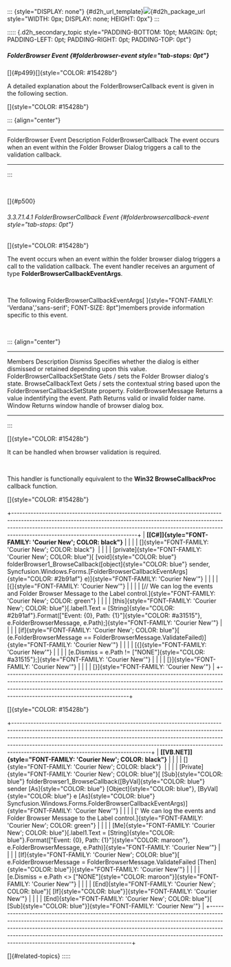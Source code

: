::: {style="DISPLAY: none"}
[](ms-xhelp:///?Id=d2h_url_template){#d2h_url_template}![](!package_url!){#d2h_package_url style="WIDTH: 0px; DISPLAY: none; HEIGHT: 0px"}
:::

::::: {.d2h_secondary_topic style="PADDING-BOTTOM: 10pt; MARGIN: 0pt; PADDING-LEFT: 0pt; PADDING-RIGHT: 0pt; PADDING-TOP: 0pt"}
##### FolderBrowser Event {#folderbrowser-event style="tab-stops: 0pt"}

[]{#p499}[]{style="COLOR: #15428b"} 

A detailed explanation about the FolderBrowserCallback event is given in the following section.

[]{style="COLOR: #15428b"} 

::: {align="center"}
  ----------------------- -------------------------------------------------------------------------------------------------------------
  FolderBrowser Event     Description
  FolderBrowserCallback   The event occurs when an event within the Folder Browser Dialog triggers a call to the validation callback.
  ----------------------- -------------------------------------------------------------------------------------------------------------
:::

 

[]{#p500} 

###### 3.3.7.1.4.1 FolderBrowserCallback Event {#folderbrowsercallback-event style="tab-stops: 0pt"}

[]{style="COLOR: #15428b"} 

The event occurs when an event within the folder browser dialog triggers a call to the validation callback. The event handler receives an argument of type **FolderBrowserCallbackEventArgs**.

 

The following FolderBrowserCallbackEventArgs[ ]{style="FONT-FAMILY: 'Verdana','sans-serif'; FONT-SIZE: 8pt"}members provide information specific to this event.

 

::: {align="center"}
  ------------------------------- ------------------------------------------------------------------------------------------
  Members                         Description
  Dismiss                         Specifies whether the dialog is either dismissed or retained depending upon this value.
  FolderBrowserCallbackSetState   Gets / sets the Folder Browser dialog\'s state.
  BrowseCallbackText              Gets / sets the contextual string based upon the FolderBrowserCallbackSetState property.
  FolderBrowserMessage            Returns a value indentifying the event.
  Path                            Returns valid or invalid folder name.
  Window                          Returns window handle of browser dialog box.
  ------------------------------- ------------------------------------------------------------------------------------------
:::

[]{style="COLOR: #15428b"} 

It can be handled when browser validation is required.

 

This handler is functionally equivalent to the **Win32 BrowseCallbackProc** callback function.

[]{style="COLOR: #15428b"} 

+---------------------------------------------------------------------------------------------------------------------------------------------------------------------------------------------------------------------------------------------------------------------------------------+
| **[\[C#\]]{style="FONT-FAMILY: 'Courier New'; COLOR: black"}**                                                                                                                                                                                                                        |
|                                                                                                                                                                                                                                                                                       |
| []{style="FONT-FAMILY: 'Courier New'; COLOR: black"}                                                                                                                                                                                                                                  |
|                                                                                                                                                                                                                                                                                       |
| [private]{style="FONT-FAMILY: 'Courier New'; COLOR: blue"}[ [void]{style="COLOR: blue"} folderBrowser1_BrowseCallback([object]{style="COLOR: blue"} sender, Syncfusion.Windows.Forms.[FolderBrowserCallbackEventArgs]{style="COLOR: #2b91af"} e)]{style="FONT-FAMILY: 'Courier New'"} |
|                                                                                                                                                                                                                                                                                       |
| [{]{style="FONT-FAMILY: 'Courier New'"}                                                                                                                                                                                                                                               |
|                                                                                                                                                                                                                                                                                       |
| [// We can log the events and Folder Browser Message to the Label control.]{style="FONT-FAMILY: 'Courier New'; COLOR: green"}                                                                                                                                                         |
|                                                                                                                                                                                                                                                                                       |
| [this]{style="FONT-FAMILY: 'Courier New'; COLOR: blue"}[.label1.Text = [String]{style="COLOR: #2b91af"}.Format([\"Event: {0}, Path: {1}\"]{style="COLOR: #a31515"}, e.FolderBrowserMessage, e.Path);]{style="FONT-FAMILY: 'Courier New'"}                                             |
|                                                                                                                                                                                                                                                                                       |
| [if]{style="FONT-FAMILY: 'Courier New'; COLOR: blue"}[ (e.FolderBrowserMessage == FolderBrowserMessage.ValidateFailed)]{style="FONT-FAMILY: 'Courier New'"}                                                                                                                           |
|                                                                                                                                                                                                                                                                                       |
| [{]{style="FONT-FAMILY: 'Courier New'"}                                                                                                                                                                                                                                               |
|                                                                                                                                                                                                                                                                                       |
| [e.Dismiss = e.Path != [\"NONE\"]{style="COLOR: #a31515"};]{style="FONT-FAMILY: 'Courier New'"}                                                                                                                                                                                       |
|                                                                                                                                                                                                                                                                                       |
| [}]{style="FONT-FAMILY: 'Courier New'"}                                                                                                                                                                                                                                               |
|                                                                                                                                                                                                                                                                                       |
| [}]{style="FONT-FAMILY: 'Courier New'"}                                                                                                                                                                                                                                               |
+---------------------------------------------------------------------------------------------------------------------------------------------------------------------------------------------------------------------------------------------------------------------------------------+

[]{style="COLOR: #15428b"} 

+--------------------------------------------------------------------------------------------------------------------------------------------------------------------------------------------------------------------------------------------------------------------------------------------------------------------------------------------------------------------------+
| **[\[VB.NET\]]{style="FONT-FAMILY: 'Courier New'; COLOR: black"}**                                                                                                                                                                                                                                                                                                       |
|                                                                                                                                                                                                                                                                                                                                                                          |
| []{style="FONT-FAMILY: 'Courier New'; COLOR: black"}                                                                                                                                                                                                                                                                                                                     |
|                                                                                                                                                                                                                                                                                                                                                                          |
| [Private]{style="FONT-FAMILY: 'Courier New'; COLOR: blue"}[ [Sub]{style="COLOR: blue"} folderBrowser1_BrowseCallback([ByVal]{style="COLOR: blue"} sender [As]{style="COLOR: blue"} [Object]{style="COLOR: blue"}, [ByVal]{style="COLOR: blue"} e [As]{style="COLOR: blue"} Syncfusion.Windows.Forms.FolderBrowserCallbackEventArgs)]{style="FONT-FAMILY: 'Courier New'"} |
|                                                                                                                                                                                                                                                                                                                                                                          |
| [\' We can log the events and Folder Browser Message to the Label control.]{style="FONT-FAMILY: 'Courier New'; COLOR: green"}                                                                                                                                                                                                                                            |
|                                                                                                                                                                                                                                                                                                                                                                          |
| [Me]{style="FONT-FAMILY: 'Courier New'; COLOR: blue"}[.label1.Text = [String]{style="COLOR: blue"}.Format([\"Event: {0}, Path: {1}\"]{style="COLOR: maroon"}, e.FolderBrowserMessage, e.Path)]{style="FONT-FAMILY: 'Courier New'"}                                                                                                                                       |
|                                                                                                                                                                                                                                                                                                                                                                          |
| [If]{style="FONT-FAMILY: 'Courier New'; COLOR: blue"}[ e.FolderBrowserMessage = FolderBrowserMessage.ValidateFailed [Then]{style="COLOR: blue"}]{style="FONT-FAMILY: 'Courier New'"}                                                                                                                                                                                     |
|                                                                                                                                                                                                                                                                                                                                                                          |
| [e.Dismiss = e.Path \<\> [\"NONE\"]{style="COLOR: maroon"}]{style="FONT-FAMILY: 'Courier New'"}                                                                                                                                                                                                                                                                          |
|                                                                                                                                                                                                                                                                                                                                                                          |
| [End]{style="FONT-FAMILY: 'Courier New'; COLOR: blue"}[ [If]{style="COLOR: blue"}]{style="FONT-FAMILY: 'Courier New'"}                                                                                                                                                                                                                                                   |
|                                                                                                                                                                                                                                                                                                                                                                          |
| [End]{style="FONT-FAMILY: 'Courier New'; COLOR: blue"}[ [Sub]{style="COLOR: blue"}]{style="FONT-FAMILY: 'Courier New'"}                                                                                                                                                                                                                                                  |
+--------------------------------------------------------------------------------------------------------------------------------------------------------------------------------------------------------------------------------------------------------------------------------------------------------------------------------------------------------------------------+

[]{#related-topics}
:::::
